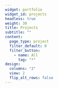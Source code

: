 ```yaml
---
widget: portfolio
widget_id: projects
headless: true
weight: 30
title: Projects
subtitle: ""
content:
  page_type: project
  filter_default: 0
  filter_button:
    - name: All
      tag: "*"
design:
  columns: "2"
  view: 2
  flip_alt_rows: false
---
```

